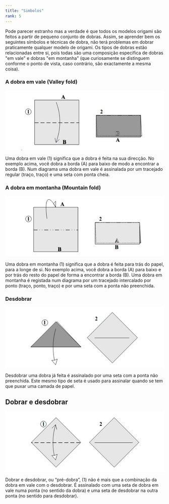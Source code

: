 ```yaml
---
title: "Simbolos"
rank: 5
---
```


Pode parecer estranho mas a verdade é que todos os modelos origami são feitos a partir de pequeno conjunto de dobras. Assim, se aprender bem os seguintes símbolos e técnicas de dobra, não terá problemas em dobrar praticamente qualquer modelo de origami. Os tipos de dobras estão relacionadas entre si, pois todas são uma composição específica de dobras "em vale" e dobras "em montanha" (que curiosamente se distinguem conforme o ponto de vista, caso contrário, são exactamente a mesma coisa).

### A dobra em vale (Valley fold)

![valleyfold](./img/img_22a.jpg)

Uma dobra em vale (1) significa que a dobra é feita na sua direcção. No exemplo acima, você dobra a borda (A) para baixo de modo a encontrar a borda (B). Num diagrama uma dobra em vale é assinalada por um tracejado regular (traço, traço) e uma seta com ponta cheia.

### A dobra em montanha (Mountain fold)

![mountainfold](./img/img_22b.jpg)

Uma dobra em montanha (1) significa que a dobra é feita para trás do papel, para a longe de si. No exemplo acima, você dobra a borda (A) para baixo e por trás do resto do papel de forma a encontrar a borda (B). Uma dobra em montanha é registada num diagrama por um tracejado intercalado por ponto (traço, ponto, traço) e por uma seta com a ponta não preenchida.

### Desdobrar

![unfold](./img/img_22c.jpg)

Desdobrar uma dobra já feita é assinalado por uma seta com a ponta não preenchida. Este mesmo tipo de seta é usado para assinalar quando se tem que puxar uma camada de papel.

## Dobrar e desdobrar

![foldAndUnfold](./img/img_22d.jpg)

Dobrar e desdobrar, ou “pré-dobra”, (1) não é mais que a combinação da dobra em vale com o desdobrar. É assinalado com uma seta de dobra em vale numa ponta (no sentido da dobra) e uma seta de desdobrar na outra ponta (no sentido para desdobrar).